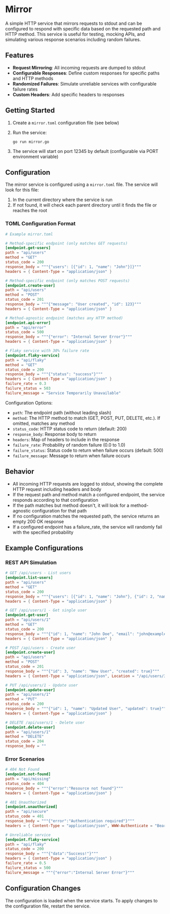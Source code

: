 # Mirror

A simple HTTP service that mirrors requests to stdout and can be configured to respond with specific data based on the requested path and HTTP method. This service is useful for testing, mocking APIs, and simulating various response scenarios including random failures.

## Features

- **Request Mirroring**: All incoming requests are dumped to stdout
- **Configurable Responses**: Define custom responses for specific paths and HTTP methods
- **Randomized Failures**: Simulate unreliable services with configurable failure rates
- **Custom Headers**: Add specific headers to responses

## Getting Started

1. Create a `mirror.toml` configuration file (see below)

2. Run the service:
   ```
   go run mirror.go
   ```

3. The service will start on port 12345 by default (configurable via PORT environment variable)

## Configuration

The mirror service is configured using a `mirror.toml` file. The service will look for this file:
1. In the current directory where the service is run
2. If not found, it will check each parent directory until it finds the file or reaches the root

### TOML Configuration Format

```toml
# Example mirror.toml

# Method-specific endpoint (only matches GET requests)
[endpoint.get-users]
path = "api/users"
method = "GET"
status_code = 200
response_body = """{"users": [{"id": 1, "name": "John"}]}"""
headers = { Content-Type = "application/json" }

# Method-specific endpoint (only matches POST requests)
[endpoint.create-user]
path = "api/users"
method = "POST"
status_code = 201
response_body = """{"message": "User created", "id": 123}"""
headers = { Content-Type = "application/json" }

# Method-agnostic endpoint (matches any HTTP method)
[endpoint.api-error]
path = "api/error"
status_code = 500
response_body = """{"error": "Internal Server Error"}"""
headers = { Content-Type = "application/json" }

# Flaky service with 30% failure rate
[endpoint.flaky-service]
path = "api/flaky"
method = "GET"
status_code = 200
response_body = """{"status": "success"}"""
headers = { Content-Type = "application/json" }
failure_rate = 0.3
failure_status = 503
failure_message = "Service Temporarily Unavailable"
```

Configuration Options:
- `path`: The endpoint path (without leading slash)
- `method`: The HTTP method to match (GET, POST, PUT, DELETE, etc.). If omitted, matches any method
- `status_code`: HTTP status code to return (default: 200)
- `response_body`: Response body to return
- `headers`: Map of headers to include in the response
- `failure_rate`: Probability of random failure (0.0 to 1.0)
- `failure_status`: Status code to return when failure occurs (default: 500)
- `failure_message`: Message to return when failure occurs

## Behavior

- All incoming HTTP requests are logged to stdout, showing the complete HTTP request including headers and body
- If the request path and method match a configured endpoint, the service responds according to that configuration
- If the path matches but method doesn't, it will look for a method-agnostic configuration for that path
- If no configuration matches the requested path, the service returns an empty 200 OK response
- If a configured endpoint has a failure_rate, the service will randomly fail with the specified probability

## Example Configurations

### REST API Simulation

```toml
# GET /api/users - List users
[endpoint.list-users]
path = "api/users"
method = "GET"
status_code = 200
response_body = """{"users": [{"id": 1, "name": "John"}, {"id": 2, "name": "Jane"}]}"""
headers = { Content-Type = "application/json" }

# GET /api/users/1 - Get single user
[endpoint.get-user]
path = "api/users/1"
method = "GET"
status_code = 200
response_body = """{"id": 1, "name": "John Doe", "email": "john@example.com"}"""
headers = { Content-Type = "application/json" }

# POST /api/users - Create user
[endpoint.create-user]
path = "api/users"
method = "POST"
status_code = 201
response_body = """{"id": 3, "name": "New User", "created": true}"""
headers = { Content-Type = "application/json", Location = "/api/users/3" }

# PUT /api/users/1 - Update user
[endpoint.update-user]
path = "api/users/1"
method = "PUT"
status_code = 200
response_body = """{"id": 1, "name": "Updated User", "updated": true}"""
headers = { Content-Type = "application/json" }

# DELETE /api/users/1 - Delete user
[endpoint.delete-user]
path = "api/users/1"
method = "DELETE"
status_code = 204
response_body = ""
```

### Error Scenarios

```toml
# 404 Not Found
[endpoint.not-found]
path = "api/missing"
status_code = 404
response_body = """{"error":"Resource not found"}"""
headers = { Content-Type = "application/json" }

# 401 Unauthorized
[endpoint.unauthorized]
path = "api/secure"
status_code = 401
response_body = """{"error":"Authentication required"}"""
headers = { Content-Type = "application/json", WWW-Authenticate = "Bearer" }

# Unreliable service
[endpoint.flaky-service]
path = "api/flaky"
status_code = 200
response_body = """{"data":"Success!"}"""
headers = { Content-Type = "application/json" }
failure_rate = 0.5
failure_status = 500
failure_message = """{"error":"Internal Server Error"}"""
```

## Configuration Changes

The configuration is loaded when the service starts. To apply changes to the configuration file, restart the service.